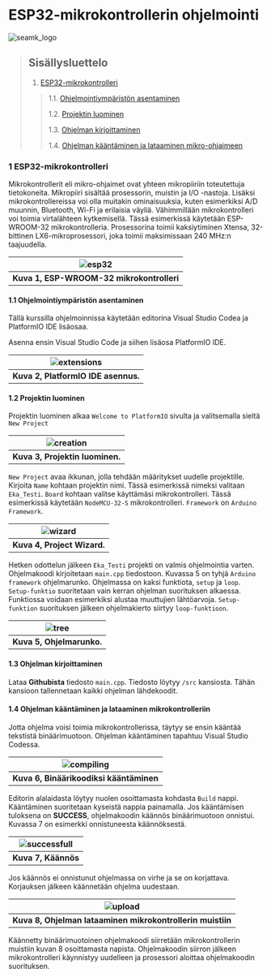 [seamk_logo]:   /img/seamk_watermark.png
[esp32]:        /img/esp32.jpg
[extensions]:   /img/extensions.png
[creation]:     /img/create_project.png
[wizard]:       /img/project_wizard.png
[tree]:         /img/program_tree.png
[compiling]:    /img/compiling.png
[successfull]:  /img/successful_compilation.png
[upload]:       /img/upload_program.png

# ESP32-mikrokontrollerin ohjelmointi

![seamk_logo]

> ## Sisällysluettelo
>
> 1. [ESP32-mikrokontrolleri](#1-ESP32-mikrokontrolleri)
>
>> 1.1. [Ohjelmointiympäristön asentaminen](#11-ohjelmointiympäristön-asentaminen)
>>
>> 1.2. [Projektin luominen](#12-projektin-luominen)
>>
>> 1.3. [Ohjelman kirjoittaminen](#13-ohjelman-kirjoittaminen)
>>
>> 1.4. [Ohjelman kääntäminen ja lataaminen mikro-ohjaimeen](#14-ohjelman-kääntäminen-ja-lataaminen-mikrokontrolleriin)

### 1 ESP32-mikrokontrolleri
Mikrokontrollerit eli mikro-ohjaimet ovat yhteen mikropiiriin toteutettuja tietokoneita. Mikropiiri sisältää prosessorin, muistin ja I/O -nastoja. Lisäksi mikrokontrollereissa voi olla muitakin ominaisuuksia, kuten esimerkiksi A/D muunnin, Bluetooth, Wi-Fi ja erilaisia väyliä. Vähimmillään mikrokontrolleri voi toimia virtalähteen kytkemisellä. Tässä esimerkissä käytetään ESP-WROOM-32 mikrokontrolleria. Prosessorina toimii kaksiytiminen Xtensa, 32-bittinen LX6-mikroprosessori, joka toimii maksimissaan 240 MHz:n taajuudella.

| ![esp32] |
| :--: |
| <b>Kuva 1, ESP-WROOM-32 mikrokontrolleri |

#### 1.1 Ohjelmointiympäristön asentaminen
Tällä kurssilla ohjelmoinnissa käytetään editorina Visual Studio Codea ja PlatformIO IDE lisäosaa.

Asenna ensin Visual Studio Code ja siihen lisäosa PlatformIO IDE.

| ![extensions] |
| :--: |
| <b>Kuva 2, PlatformIO IDE asennus. |

#### 1.2 Projektin luominen
Projektin luominen alkaa `Welcome to PlatformIO` sivulta ja valitsemalla sieltä `New Project`

| ![creation] |
| :--: |
| <b>Kuva 3, Projektin luominen. |

`New Project` avaa ikkunan, jolla tehdään määritykset uudelle projektille. Kirjoita `Name` kohtaan projektin nimi. Tässä esimerkissä nimeksi valitaan `Eka_Testi`. 
`Board` kohtaan valitse käyttämäsi mikrokontrolleri. Tässä esimerkissä käytetään `NodeMCU-32-S` mikrokontrolleri.
`Framework` on `Arduino Framework`. 

| ![wizard] |
| :--: |
| <b>Kuva 4, Project Wizard. |

Hetken odottelun jälkeen `Eka_Testi` projekti on valmis ohjelmointia varten. Ohjelmakoodi kirjoitetaan `main.cpp` tiedostoon. Kuvassa 5 on tyhjä `Arduino framework` ohjelmarunko. Ohjelmassa on kaksi funktiota, `setup` ja `loop`. `Setup-funktio` suoritetaan vain kerran ohjelman suorituksen alkaessa. Funktiossa voidaan esimerkiksi alustaa muuttujien lähtöarvoja. `Setup-funktion` suorituksen jälkeen ohjelmakierto siirtyy `loop-funktioon`.

| ![tree] |
| :--: |
| <b>Kuva 5, Ohjelmarunko. |

#### 1.3 Ohjelman kirjoittaminen
Lataa __Githubista__ tiedosto `main.cpp`. Tiedosto löytyy `/src` kansiosta. Tähän kansioon tallennetaan kaikki ohjelman lähdekoodit.

#### 1.4 Ohjelman kääntäminen ja lataaminen mikrokontrolleriin
Jotta ohjelma voisi toimia mikrokontrollerissa, täytyy se ensin kääntää tekstistä binäärimuotoon. Ohjelman kääntäminen tapahtuu Visual Studio Codessa.

| ![compiling] |
| :--: |
| <b>Kuva 6, Binäärikoodiksi kääntäminen |

Editorin alalaidasta löytyy nuolen osoittamasta kohdasta `Build` nappi. Kääntäminen suoritetaan kyseistä nappia painamalla. Jos kääntämisen tuloksena on __SUCCESS__, ohjelmakoodin käännös binäärimuotoon onnistui. Kuvassa 7 on esimerkki onnistuneesta käännöksestä.

| ![successfull] |
| :--: |
| <b>Kuva 7, Käännös |

Jos käännös ei onnistunut ohjelmassa on virhe ja se on korjattava. Korjauksen jälkeen käännetään ohjelma uudestaan.

| ![upload] |
| :--: |
| <b>Kuva 8, Ohjelman lataaminen mikrokontrollerin muistiin |

Käännetty binäärimuotoinen ohjelmakoodi siirretään mikrokontrollerin muistiin kuvan 8 osoittamasta napista. Ohjelmakoodin siirron jälkeen mikrokontrolleri käynnistyy uudelleen ja prosessori aloittaa ohjelmakoodin suorituksen.
